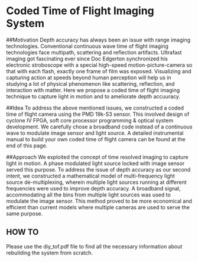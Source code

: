# Coded Time of Flight Imaging System

##Motivation
Depth accuracy has always been an issue with range imaging technologies. Conventional continuous wave time of flight imaging technologies face multipath, scattering and reflection artifacts. Ultrafast imaging got fascinating ever since Doc Edgerton synchronized his electronic stroboscope with a special high-speed motion-picture-camera so that with each flash, exactly one frame of film was exposed. Visualizing and capturing action at speeds beyond human perception will help us in studying a lot of physical phenomenon like scattering, reflection, and interaction with matter. Here we propose a coded time of flight imaging technique to capture light in motion and to ameliorate depth accuuracy.

##Idea
To address the above mentioned issues, we constructed a coded time of flight camera using the PMD 19k-S3 sensor. This involved design of cyclone IV FPGA, soft core processor programming & optical system development. We carefully chose a broadband code instead of a continuous wave to modulate image sensor and light source. A detailed instrumental manual to build your own coded time of flight camera can be found at the end of this page.

##Approach
We exploited the concept of time resolved imaging to capture light in motion. A phase modulated light source locked with image sensor served this purpose. To address the issue of depth accuracy as our second intent, we constructed a mathematical model of multi-frequency light source de-multiplexing, wherein multiple light sources running at different frequencies were used to improve depth accuracy. A broadband signal, accommodating all the bins from multiple light sources was used to modulate the image sensor. This method proved to be more economical and efficient than current models where multiple cameras are used to serve the same purpose.

## HOW TO
Please use the diy_tof.pdf file to find all the necessary information about rebuilding the system from scratch.
